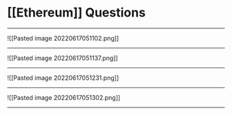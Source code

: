 # [[Ethereum]] Questions
___
![[Pasted image 20220617051102.png]]

___
![[Pasted image 20220617051137.png]]

___
![[Pasted image 20220617051231.png]]

___
![[Pasted image 20220617051302.png]]

___
